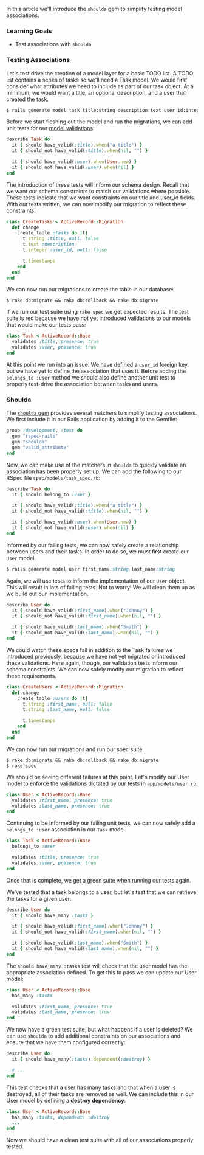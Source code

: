 In this article we'll introduce the `shoulda` gem to simplify testing model associations.

### Learning Goals

* Test associations with `shoulda`

### Testing Associations

Let's test drive the creation of a model layer for a basic TODO list. A TODO list contains a series of tasks so we'll need a Task model. We would first consider what attributes we need to include as part of our task object. At a minimum, we would want a title, an optional description, and a user that created the task.

```bash
$ rails generate model task title:string description:text user_id:integer
```

Before we start fleshing out the model and run the migrations, we can add unit tests for our [model validations](/lessons/testing-activerecord-validations):

```ruby
describe Task do
  it { should have_valid(:title).when("a title") }
  it { should_not have_valid(:title).when(nil, "") }

  it { should have_valid(:user).when(User.new) }
  it { should_not have_valid(:user).when(nil) }
end
```

The introduction of these tests will inform our schema design. Recall that we want our schema constraints to match our validations where possible. These tests indicate that we want constraints on our title and user_id fields. With our tests written, we can now modify our migration to reflect these constraints.

```ruby
class CreateTasks < ActiveRecord::Migration
  def change
    create_table :tasks do |t|
      t.string :title, null: false
      t.text :description
      t.integer :user_id, null: false

      t.timestamps
    end
  end
end
```

We can now run our migrations to create the table in our database:

```no-highlight
$ rake db:migrate && rake db:rollback && rake db:migrate
```

If we run our test suite using `rake spec` we get expected results. The test suite is red because we have not yet introduced validations to our models that would make our tests pass:

```ruby
class Task < ActiveRecord::Base
  validates :title, presence: true
  validates :user, presence: true
end
```

At this point we run into an issue. We have defined a `user_id` foreign key, but we have yet to define the association that uses it. Before adding the `belongs_to :user` method we should also define another unit test to properly test-drive the association between tasks and users.

### Shoulda

The [`shoulda` gem](https://github.com/thoughtbot/shoulda) provides several matchers to simplify testing associations. We first include it in our Rails application by adding it to the Gemfile:

```ruby
group :development, :test do
  gem "rspec-rails"
  gem "shoulda"
  gem "valid_attribute"
end
```

Now, we can make use of the matchers in `shoulda` to quickly validate an association has been properly set up. We can add the following to our RSpec file `spec/models/task_spec.rb`:

```ruby
describe Task do
  it { should belong_to :user }

  it { should have_valid(:title).when("a title") }
  it { should_not have_valid(:title).when(nil, "") }

  it { should have_valid(:user).when(User.new) }
  it { should_not have_valid(:user).when(nil) }
end
```

Informed by our failing tests, we can now safely create a relationship between users and their tasks. In order to do so, we must first create our `User` model.

```ruby
$ rails generate model user first_name:string last_name:string
```

Again, we will use tests to inform the implementation of our `User` object. This will result in lots of failing tests. Not to worry! We will clean them up as we build out our implementation.

```ruby
describe User do
  it { should have_valid(:first_name).when("Johnny") }
  it { should_not have_valid(:first_name).when(nil, "") }

  it { should have_valid(:last_name).when("Smith") }
  it { should_not have_valid(:last_name).when(nil, "") }
end
```

We could watch these specs fail in addition to the Task failures we introduced previously, because we have not yet migrated or introduced these validations. Here again, though, our validation tests inform our schema constraints. We can now safely modify our migration to reflect these requirements.

```ruby
class CreateUsers < ActiveRecord::Migration
  def change
    create_table :users do |t|
      t.string :first_name, null: false
      t.string :last_name, null: false

      t.timestamps
    end
  end
end
```

We can now run our migrations and run our spec suite.

```no-highlight
$ rake db:migrate && rake db:rollback && rake db:migrate
$ rake spec
```

We should be seeing different failures at this point. Let's modify our User model to enforce the validations dictated by our tests in `app/models/user.rb`.

```ruby
class User < ActiveRecord::Base
  validates :first_name, presence: true
  validates :last_name, presence: true
end
```

Continuing to be informed by our failing unit tests, we can now safely add a `belongs_to :user` association in our `Task` model.

```ruby
class Task < ActiveRecord::Base
  belongs_to :user

  validates :title, presence: true
  validates :user, presence: true
end
```

Once that is complete, we get a green suite when running our tests again.

We've tested that a task belongs to a user, but let's test that we can retrieve the tasks for a given user:

```ruby
describe User do
  it { should have_many :tasks }

  it { should have_valid(:first_name).when("Johnny") }
  it { should_not have_valid(:first_name).when(nil, "") }

  it { should have_valid(:last_name).when("Smith") }
  it { should_not have_valid(:last_name).when(nil, "") }
end
```

The `should have_many :tasks` test will check that the user model has the appropriate association defined. To get this to pass we can update our User model:

```ruby
class User < ActiveRecord::Base
  has_many :tasks

  validates :first_name, presence: true
  validates :last_name, presence: true
end
```

We now have a green test suite, but what happens if a user is deleted? We can use `shoulda` to add additional constraints on our associations and ensure that we have them configured correctly:

```ruby
describe User do
  it { should have_many(:tasks).dependent(:destroy) }

  # ...
end
```

This test checks that a user has many tasks and that when a user is destroyed, all of their tasks are removed as well. We can include this in our User model by defining a **destroy dependency**:

```ruby
class User < ActiveRecord::Base
  has_many :tasks, dependent: :destroy
  ...
end
```

Now we should have a clean test suite with all of our associations properly tested.
